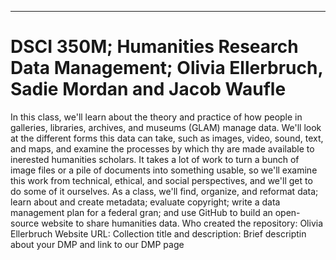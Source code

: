 ---
# DSCI 350M; Humanities Research Data Management; Olivia Ellerbruch, Sadie Mordan and Jacob Waufle
In this class, we'll learn about the theory and practice of how people in galleries, libraries, archives, and museums (GLAM) manage data. We'll look at the different forms this data can take, such as images, video, sound, text, and maps, and examine the processes by which thy are made available to inerested humanities scholars. 
It takes a lot of work to turn a bunch of image files or a pile of documents into something usable, so we'll examine this work from technical, ethical, and social perspectives, and we'll get to do some of it ourselves. As a class, we'll find, organize, and reformat data; learn about and create metadata; evaluate copyright; write a data management plan for a federal gran; and use GitHub to build an open-source website to share humanities data. 
Who created the repository: Olivia Ellerbruch 
Website URL: 
Collection title and description:
Brief descriptin about your DMP and link to our DMP page
